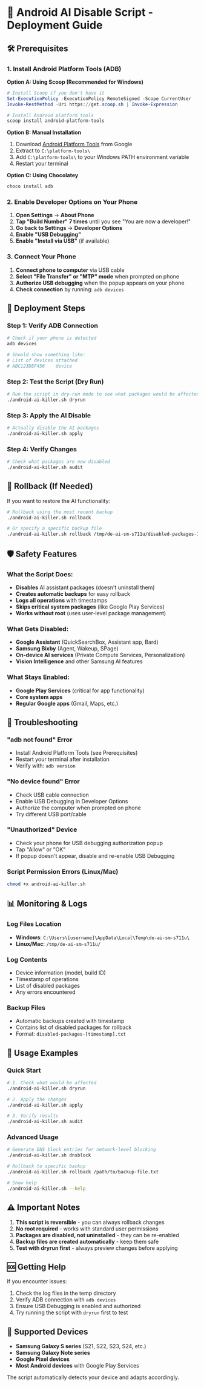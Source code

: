 # 📱 Android AI Disable Script - Deployment Guide

## 🛠 Prerequisites

### 1. Install Android Platform Tools (ADB)

**Option A: Using Scoop (Recommended for Windows)**
```powershell
# Install Scoop if you don't have it
Set-ExecutionPolicy -ExecutionPolicy RemoteSigned -Scope CurrentUser
Invoke-RestMethod -Uri https://get.scoop.sh | Invoke-Expression

# Install Android platform tools
scoop install android-platform-tools
```

**Option B: Manual Installation**
1. Download [Android Platform Tools](https://developer.android.com/studio/releases/platform-tools) from Google
2. Extract to `C:\platform-tools\`
3. Add `C:\platform-tools\` to your Windows PATH environment variable
4. Restart your terminal

**Option C: Using Chocolatey**
```powershell
choco install adb
```

### 2. Enable Developer Options on Your Phone

1. **Open Settings** → **About Phone**
2. **Tap "Build Number" 7 times** until you see "You are now a developer!"
3. **Go back to Settings** → **Developer Options**
4. **Enable "USB Debugging"**
5. **Enable "Install via USB"** (if available)

### 3. Connect Your Phone

1. **Connect phone to computer** via USB cable
2. **Select "File Transfer" or "MTP" mode** when prompted on phone
3. **Authorize USB debugging** when the popup appears on your phone
4. **Check connection** by running: `adb devices`

## 🚀 Deployment Steps

### Step 1: Verify ADB Connection
```bash
# Check if your phone is detected
adb devices

# Should show something like:
# List of devices attached
# ABC123DEF456    device
```

### Step 2: Test the Script (Dry Run)
```bash
# Run the script in dry-run mode to see what packages would be affected
./android-ai-killer.sh dryrun
```

### Step 3: Apply the AI Disable
```bash
# Actually disable the AI packages
./android-ai-killer.sh apply
```

### Step 4: Verify Changes
```bash
# Check what packages are now disabled
./android-ai-killer.sh audit
```

## 🔄 Rollback (If Needed)

If you want to restore the AI functionality:

```bash
# Rollback using the most recent backup
./android-ai-killer.sh rollback

# Or specify a specific backup file
./android-ai-killer.sh rollback /tmp/de-ai-sm-s711u/disabled-packages-1234567890.txt
```

## 🛡 Safety Features

### What the Script Does:
- **Disables** AI assistant packages (doesn't uninstall them)
- **Creates automatic backups** for easy rollback
- **Logs all operations** with timestamps
- **Skips critical system packages** (like Google Play Services)
- **Works without root** (uses user-level package management)

### What Gets Disabled:
- **Google Assistant** (QuickSearchBox, Assistant app, Bard)
- **Samsung Bixby** (Agent, Wakeup, SPage)
- **On-device AI services** (Private Compute Services, Personalization)
- **Vision Intelligence** and other Samsung AI features

### What Stays Enabled:
- **Google Play Services** (critical for app functionality)
- **Core system apps**
- **Regular Google apps** (Gmail, Maps, etc.)

## 🔧 Troubleshooting

### "adb not found" Error
- Install Android Platform Tools (see Prerequisites)
- Restart your terminal after installation
- Verify with: `adb version`

### "No device found" Error
- Check USB cable connection
- Enable USB Debugging in Developer Options
- Authorize the computer when prompted on phone
- Try different USB port/cable

### "Unauthorized" Device
- Check your phone for USB debugging authorization popup
- Tap "Allow" or "OK"
- If popup doesn't appear, disable and re-enable USB Debugging

### Script Permission Errors (Linux/Mac)
```bash
chmod +x android-ai-killer.sh
```

## 📊 Monitoring & Logs

### Log Files Location
- **Windows**: `C:\Users\[username]\AppData\Local\Temp\de-ai-sm-s711u\`
- **Linux/Mac**: `/tmp/de-ai-sm-s711u/`

### Log Contents
- Device information (model, build ID)
- Timestamp of operations
- List of disabled packages
- Any errors encountered

### Backup Files
- Automatic backups created with timestamp
- Contains list of disabled packages for rollback
- Format: `disabled-packages-[timestamp].txt`

## 🎯 Usage Examples

### Quick Start
```bash
# 1. Check what would be affected
./android-ai-killer.sh dryrun

# 2. Apply the changes
./android-ai-killer.sh apply

# 3. Verify results
./android-ai-killer.sh audit
```

### Advanced Usage
```bash
# Generate DNS block entries for network-level blocking
./android-ai-killer.sh dnsblock

# Rollback to specific backup
./android-ai-killer.sh rollback /path/to/backup-file.txt

# Show help
./android-ai-killer.sh --help
```

## ⚠️ Important Notes

1. **This script is reversible** - you can always rollback changes
2. **No root required** - works with standard user permissions
3. **Packages are disabled, not uninstalled** - they can be re-enabled
4. **Backup files are created automatically** - keep them safe
5. **Test with dryrun first** - always preview changes before applying

## 🆘 Getting Help

If you encounter issues:
1. Check the log files in the temp directory
2. Verify ADB connection with `adb devices`
3. Ensure USB Debugging is enabled and authorized
4. Try running the script with `dryrun` first to test

## 📱 Supported Devices

- **Samsung Galaxy S series** (S21, S22, S23, S24, etc.)
- **Samsung Galaxy Note series**
- **Google Pixel devices**
- **Most Android devices** with Google Play Services

The script automatically detects your device and adapts accordingly.
